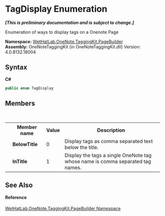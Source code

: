 # TagDisplay Enumeration
 _**\[This is preliminary documentation and is subject to change.\]**_

Enumeration of ways to display tags on a Onenote Page

**Namespace:**&nbsp;<a href="56352230-71f2-f4b7-63a8-983965663af5">WetHatLab.OneNote.TaggingKit.PageBuilder</a><br />**Assembly:**&nbsp;OneNoteTaggingKit (in OneNoteTaggingKit.dll) Version: 4.0.8132.18004

## Syntax

**C#**<br />
``` C#
public enum TagDisplay
```


## Members
&nbsp;<table><tr><th></th><th>Member name</th><th>Value</th><th>Description</th></tr><tr><td /><td target="F:WetHatLab.OneNote.TaggingKit.PageBuilder.TagDisplay.BelowTitle">**BelowTitle**</td><td>0</td><td>Display tags as comma separated text below the title.</td></tr><tr><td /><td target="F:WetHatLab.OneNote.TaggingKit.PageBuilder.TagDisplay.InTitle">**InTitle**</td><td>1</td><td>Display the tags a single OneNote tag whose name is comma separated tag names.</td></tr></table>

## See Also


#### Reference
<a href="56352230-71f2-f4b7-63a8-983965663af5">WetHatLab.OneNote.TaggingKit.PageBuilder Namespace</a><br />